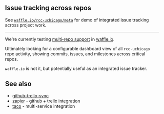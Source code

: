 ## Issue tracking across repos

See [`waffle.io/rcc-uchicago/meta`](https://waffle.io/rcc-uchicago/meta) for demo of integrated issue tracking across project work.

---

We're currently testing [multi-repo support](https://waffle.io/blog/2014/04/23/get-more-done-with-multi-repo-support/) in [waffle.io](http://waffle.io/).

Ultimately looking for a configurable dashboard view of all `rcc-uchicago` repo activity, showing commits, issues, and milestones across critical repos.

`waffle.io` is not it, but potentially useful as an integrated issue tracker.


## See also

* [github-trello-sync](https://github.com/kenhkan/github-trello-sync)
* [zapier](https://zapier.com/zapbook/github/trello/) - github + trello
  integration
* [taco](https://tacoapp.com/) - multi-service integration
